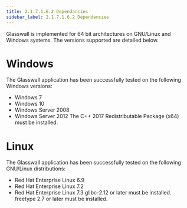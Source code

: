```yaml
---
title: 2.1.7.1.6.2 Dependancies
sidebar_label: 2.1.7.1.6.2 Dependancies
---
```

Glasswall is implemented for 64 bit architectures on GNU/Linux and Windows systems. The versions supported are detailed below.

# Windows
The Glasswall application has been successfully tested on the following Windows versions:

 - Windows 7
 - Windows 10
 - Windows Server 2008
 - Windows Server 2012
The C++ 2017 Redistributable Package (x64) must be installed.

# Linux
The Glasswall application has been successfully tested on the following GNU/Linux distributions:

 - Red Hat Enterprise Linux 6.9
 - Red Hat Enterprise Linux 7.2
 - Red Hat Enterprise Linux 7.3
glibc-2.12 or later must be installed. freetype 2.7 or later must be installed.